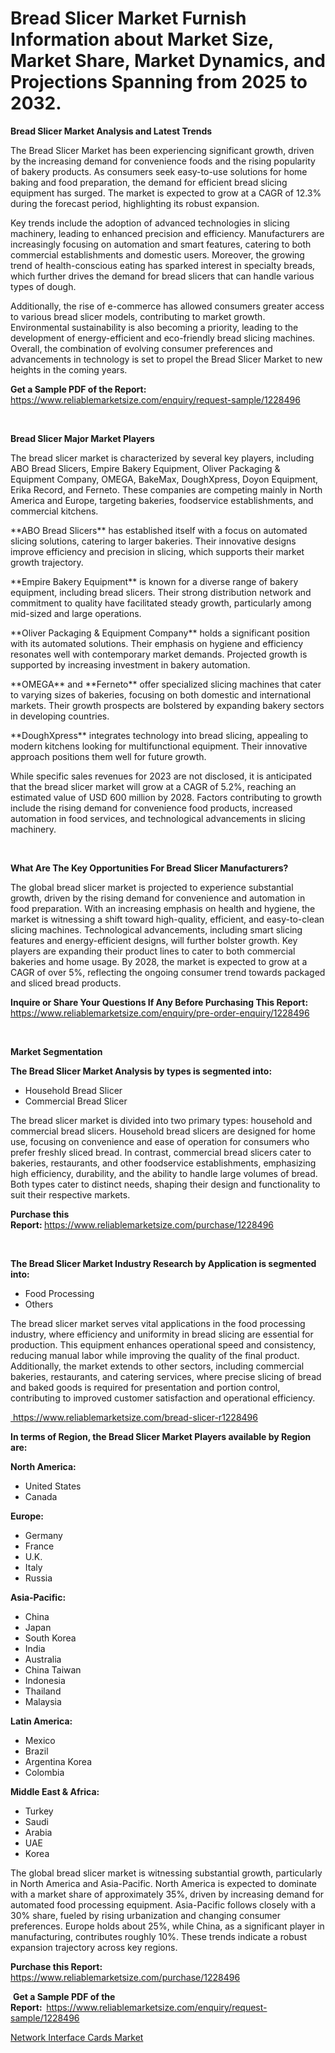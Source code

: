 <p><h1>Bread Slicer Market Furnish Information about Market Size, Market Share, Market Dynamics, and Projections Spanning from 2025 to 2032.</h1></p><p><strong>Bread Slicer Market Analysis and Latest Trends</strong></p>
<p><p>The Bread Slicer Market has been experiencing significant growth, driven by the increasing demand for convenience foods and the rising popularity of bakery products. As consumers seek easy-to-use solutions for home baking and food preparation, the demand for efficient bread slicing equipment has surged. The market is expected to grow at a CAGR of 12.3% during the forecast period, highlighting its robust expansion.</p><p>Key trends include the adoption of advanced technologies in slicing machinery, leading to enhanced precision and efficiency. Manufacturers are increasingly focusing on automation and smart features, catering to both commercial establishments and domestic users. Moreover, the growing trend of health-conscious eating has sparked interest in specialty breads, which further drives the demand for bread slicers that can handle various types of dough.</p><p>Additionally, the rise of e-commerce has allowed consumers greater access to various bread slicer models, contributing to market growth. Environmental sustainability is also becoming a priority, leading to the development of energy-efficient and eco-friendly bread slicing machines. Overall, the combination of evolving consumer preferences and advancements in technology is set to propel the Bread Slicer Market to new heights in the coming years.</p></p>
<p><strong>Get a Sample PDF of the Report:&nbsp;</strong> <a href="https://www.reliablemarketsize.com/enquiry/request-sample/1228496?utm_campaign=2295&utm_medium=2&utm_source=Github&utm_content=ia&utm_term=10022025&utm_id=bread-slicer">https://www.reliablemarketsize.com/enquiry/request-sample/1228496</a></p>
<p>&nbsp;</p>
<p><strong>Bread Slicer Major Market Players</strong></p>
<p><p>The bread slicer market is characterized by several key players, including ABO Bread Slicers, Empire Bakery Equipment, Oliver Packaging & Equipment Company, OMEGA, BakeMax, DoughXpress, Doyon Equipment, Erika Record, and Ferneto. These companies are competing mainly in North America and Europe, targeting bakeries, foodservice establishments, and commercial kitchens.</p><p>**ABO Bread Slicers** has established itself with a focus on automated slicing solutions, catering to larger bakeries. Their innovative designs improve efficiency and precision in slicing, which supports their market growth trajectory.</p><p>**Empire Bakery Equipment** is known for a diverse range of bakery equipment, including bread slicers. Their strong distribution network and commitment to quality have facilitated steady growth, particularly among mid-sized and large operations.</p><p>**Oliver Packaging & Equipment Company** holds a significant position with its automated solutions. Their emphasis on hygiene and efficiency resonates well with contemporary market demands. Projected growth is supported by increasing investment in bakery automation.</p><p>**OMEGA** and **Ferneto** offer specialized slicing machines that cater to varying sizes of bakeries, focusing on both domestic and international markets. Their growth prospects are bolstered by expanding bakery sectors in developing countries.</p><p>**DoughXpress** integrates technology into bread slicing, appealing to modern kitchens looking for multifunctional equipment. Their innovative approach positions them well for future growth.</p><p>While specific sales revenues for 2023 are not disclosed, it is anticipated that the bread slicer market will grow at a CAGR of 5.2%, reaching an estimated value of USD 600 million by 2028. Factors contributing to growth include the rising demand for convenience food products, increased automation in food services, and technological advancements in slicing machinery.</p></p>
<p>&nbsp;</p>
<p><strong>What Are The Key Opportunities For Bread Slicer Manufacturers?</strong></p>
<p><p>The global bread slicer market is projected to experience substantial growth, driven by the rising demand for convenience and automation in food preparation. With an increasing emphasis on health and hygiene, the market is witnessing a shift toward high-quality, efficient, and easy-to-clean slicing machines. Technological advancements, including smart slicing features and energy-efficient designs, will further bolster growth. Key players are expanding their product lines to cater to both commercial bakeries and home usage. By 2028, the market is expected to grow at a CAGR of over 5%, reflecting the ongoing consumer trend towards packaged and sliced bread products.</p></p>
<p><strong>Inquire or Share Your Questions If Any Before Purchasing This Report:</strong> <a href="https://www.reliablemarketsize.com/enquiry/pre-order-enquiry/1228496?utm_campaign=2295&utm_medium=2&utm_source=Github&utm_content=ia&utm_term=10022025&utm_id=bread-slicer">https://www.reliablemarketsize.com/enquiry/pre-order-enquiry/1228496</a></p>
<p>&nbsp;</p>
<p><strong>Market Segmentation</strong></p>
<p><strong>The Bread Slicer Market Analysis by types is segmented into:</strong></p>
<p><ul><li>Household Bread Slicer</li><li>Commercial Bread Slicer</li></ul></p>
<p><p>The bread slicer market is divided into two primary types: household and commercial bread slicers. Household bread slicers are designed for home use, focusing on convenience and ease of operation for consumers who prefer freshly sliced bread. In contrast, commercial bread slicers cater to bakeries, restaurants, and other foodservice establishments, emphasizing high efficiency, durability, and the ability to handle large volumes of bread. Both types cater to distinct needs, shaping their design and functionality to suit their respective markets.</p></p>
<p><strong>Purchase this Report:&nbsp;</strong><a href="https://www.reliablemarketsize.com/purchase/1228496?utm_campaign=2295&utm_medium=2&utm_source=Github&utm_content=ia&utm_term=10022025&utm_id=bread-slicer">https://www.reliablemarketsize.com/purchase/1228496</a></p>
<p>&nbsp;</p>
<p><strong>The Bread Slicer Market Industry Research by Application is segmented into:</strong></p>
<p><ul><li>Food Processing</li><li>Others</li></ul></p>
<p><p>The bread slicer market serves vital applications in the food processing industry, where efficiency and uniformity in bread slicing are essential for production. This equipment enhances operational speed and consistency, reducing manual labor while improving the quality of the final product. Additionally, the market extends to other sectors, including commercial bakeries, restaurants, and catering services, where precise slicing of bread and baked goods is required for presentation and portion control, contributing to improved customer satisfaction and operational efficiency.</p></p>
<p><a href="https://www.reliablemarketsize.com/bread-slicer-r1228496?utm_campaign=2295&utm_medium=2&utm_source=Github&utm_content=ia&utm_term=10022025&utm_id=bread-slicer">&nbsp;https://www.reliablemarketsize.com/bread-slicer-r1228496</a></p>
<p><strong>In terms of Region, the Bread Slicer Market Players available by Region are:</strong></p>
<p>
    <p> <strong> North America: </strong>
        <ul>
            <li>United States</li>
            <li>Canada</li>
        </ul>
        </p> 
    <p> <strong> Europe: </strong>
        <ul>
            <li>Germany</li>
            <li>France</li>
            <li>U.K.</li>
            <li>Italy</li>
            <li>Russia</li>
        </ul>
        </p> 
    <p> <strong> Asia-Pacific: </strong>
        <ul>
            <li>China</li>
            <li>Japan</li>
            <li>South Korea</li>
            <li>India</li>
            <li>Australia</li>
            <li>China Taiwan</li>
            <li>Indonesia</li>
            <li>Thailand</li>
            <li>Malaysia</li>
        </ul>
        </p> 
    <p> <strong> Latin America: </strong>
        <ul>
            <li>Mexico</li>
            <li>Brazil</li>
            <li>Argentina Korea</li>
            <li>Colombia</li>
        </ul>
        </p> 
    <p> <strong> Middle East & Africa: </strong>
        <ul>
            <li>Turkey</li>
            <li>Saudi</li>
            <li>Arabia</li>
            <li>UAE</li>
            <li>Korea</li>
        </ul>
    </p>
    </p>
<p><p>The global bread slicer market is witnessing substantial growth, particularly in North America and Asia-Pacific. North America is expected to dominate with a market share of approximately 35%, driven by increasing demand for automated food processing equipment. Asia-Pacific follows closely with a 30% share, fueled by rising urbanization and changing consumer preferences. Europe holds about 25%, while China, as a significant player in manufacturing, contributes roughly 10%. These trends indicate a robust expansion trajectory across key regions.</p></p>
<p><strong>Purchase this Report: </strong><a href="https://www.reliablemarketsize.com/purchase/1228496?utm_campaign=2295&utm_medium=2&utm_source=Github&utm_content=ia&utm_term=10022025&utm_id=bread-slicer">https://www.reliablemarketsize.com/purchase/1228496</a></p>
<p>&nbsp;<strong>Get a Sample PDF of the Report:&nbsp;&nbsp;</strong><a href="https://www.reliablemarketsize.com/enquiry/request-sample/1228496?utm_campaign=2295&utm_medium=2&utm_source=Github&utm_content=ia&utm_term=10022025&utm_id=bread-slicer">https://www.reliablemarketsize.com/enquiry/request-sample/1228496</a></p>
<p><strong></strong></p>
<p><p><a href="https://github.com/arvelm4nthig/Market-Research-Report-List-1/blob/main/network-interface-cards-market.md?utm_campaign=2295&utm_medium=2&utm_source=Github&utm_content=ia&utm_term=10022025&utm_id=bread-slicer">Network Interface Cards Market</a></p></p>